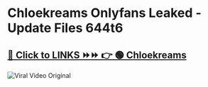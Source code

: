 
 # Chloekreams Onlyfans Leaked - Update Files 644t6

## <h2><a href="https://clipsfans.com/Chloekreams&ref=git">🔗 Click to LINKS ⏩⏩ 👉 🟢 Chloekreams </a></h2>

<a href="https://clipsfans.com/Chloekreams&ref=git" rel="nofollow" data-target="animated-image.originalLink"><img src="https://i.ibb.co.com/xMMVF88/686577567.gif" alt="Viral Video Original" style="max-width: 100%; display: inline-block;" data-target="animated-image.originalImage"></a>

